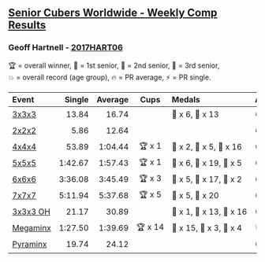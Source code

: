 <style>table {white-space: nowrap;}</style>

## [Senior Cubers Worldwide - Weekly Comp Results](/scw-comp/results/)
### Geoff Hartnell - [2017HART06](https://www.worldcubeassociation.org/persons/2017HART06)

<span style="white-space: nowrap;">🏆 = overall winner</span>, <span style="white-space: nowrap;">🥇 = 1st senior</span>, <span style="white-space: nowrap;">🥈 = 2nd senior</span>, <span style="white-space: nowrap;">🥉 = 3rd senior</span>, <span style="white-space: nowrap;">💥 = overall record (age group)</span>, <span style="white-space: nowrap;">🔥 = PR average</span>, <span style="white-space: nowrap;">⚡ = PR single</span>.

| Event | Single | Average | Cups | Medals | Achievements|
| :-- | --: | --: | :--: | :-- | :-- |
| [3x3x3](333.md) | 13.84 | 16.74 |  | 🥈 x 6, 🥉 x 13 | 🔥 x 9, ⚡ x 5 |
| [2x2x2](222.md) | 5.86 | 12.64 |  |  | 🔥 x 1, ⚡ x 1 |
| [4x4x4](444.md) | 53.89 | 1:04.44 | 🏆 x 1 | 🥇 x 2, 🥈 x 5, 🥉 x 16 | 🔥 x 4, ⚡ x 7 |
| [5x5x5](555.md) | 1:42.67 | 1:57.43 | 🏆 x 1 | 🥇 x 6, 🥈 x 19, 🥉 x 5 | 🔥 x 6, ⚡ x 4 |
| [6x6x6](666.md) | 3:36.08 | 3:45.49 | 🏆 x 3 | 🥇 x 5, 🥈 x 17, 🥉 x 2 | 🔥 x 4, ⚡ x 3 |
| [7x7x7](777.md) | 5:11.94 | 5:37.68 | 🏆 x 5 | 🥇 x 5, 🥈 x 20 | 🔥 x 3, ⚡ x 5 |
| [3x3x3 OH](333oh.md) | 21.17 | 30.89 |  | 🥇 x 1, 🥈 x 13, 🥉 x 16 | 🔥 x 6, ⚡ x 6 |
| [Megaminx](minx.md) | 1:27.50 | 1:39.69 | 🏆 x 14 | 🥇 x 15, 🥈 x 3, 🥉 x 4 | 💥 x 5, 🔥 x 2, ⚡ x 5 |
| [Pyraminx](pyram.md) | 19.74 | 24.12 |  |  | 🔥 x 1, ⚡ x 1 |

<!-- Global site tag (gtag.js) - Google Analytics -->
<script async src="https://www.googletagmanager.com/gtag/js?id=UA-86348435-3"></script>
<script>window.dataLayer = window.dataLayer || []; function gtag() {dataLayer.push(arguments);} gtag('js', new Date()); gtag('config', 'UA-86348435-3');</script>
